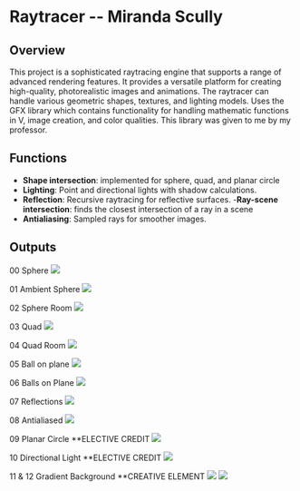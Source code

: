# Raytracer -- Miranda Scully 

## Overview 
This project is a sophisticated raytracing engine that supports a range of advanced rendering features. It provides a versatile platform for creating high-quality, photorealistic images and animations. The raytracer can handle various geometric shapes, textures, and lighting models. Uses the GFX library which contains functionality for handling mathematic functions in V, image creation, and color qualities. This library was given to me by my professor. 

## Functions 

- **Shape intersection**: implemented for sphere, quad, and planar circle 
- **Lighting**: Point and directional lights with shadow  calculations.
- **Reflection**: Recursive raytracing for reflective surfaces.
-**Ray-scene intersection**: finds the closest intersection of a ray in a scene 
- **Antialiasing**: Sampled rays for smoother images.

## Outputs 

00 Sphere
![](output/P02_00_sphere.png)

01 Ambient Sphere 
![](output/P02_01_sphere_ambient.png)

02 Sphere Room 
![](output/P02_02_sphere_room.png)

03 Quad 
![](output/P02_03_quad.png)

04 Quad Room 
![](output/P02_04_quad_room.png)

05 Ball on plane 
![](output/P02_05_ball_on_plane.png)

06 Balls on Plane 
![](output/P02_06_balls_on_plane.png)

07 Reflections 
![](output/P02_07_reflections.png)

08 Antialiased
![](output/P02_08_antialiased.png)

09 Planar Circle **ELECTIVE CREDIT 
![](output/P02_09_planar_circle.png)

10 Directional Light **ELECTIVE CREDIT 
![](output/P02_10_direction_ball_on_plane.png)

11 & 12 Gradient Background **CREATIVE ELEMENT
![](output/P02_11_background_gradient.png)
![](output/P02_12_background_gradient_2.png)
